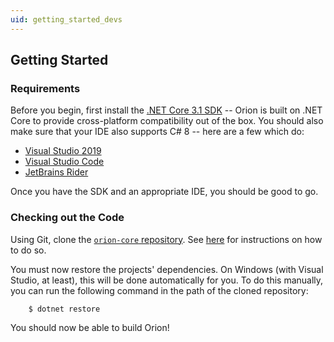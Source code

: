 ```yaml
---
uid: getting_started_devs
---
```


## Getting Started

### Requirements
Before you begin, first install the [.NET Core 3.1 SDK](https://dotnet.microsoft.com/download/dotnet-core/3.1) -- Orion is built on .NET Core to provide cross-platform compatibility out of the box. You should also make sure that your IDE also supports C# 8 -- here are a few which do:
* [Visual Studio 2019](https://visualstudio.microsoft.com/downloads/)
* [Visual Studio Code](https://code.visualstudio.com/)
* [JetBrains Rider](https://www.jetbrains.com/rider/)

Once you have the SDK and an appropriate IDE, you should be good to go.

### Checking out the Code
Using Git, clone the [`orion-core` repository](https://github.com/Pryaxis/orion-core). See [here](https://help.github.com/en/github/creating-cloning-and-archiving-repositories/cloning-a-repository) for instructions on how to do so.

You must now restore the projects' dependencies. On Windows (with Visual Studio, at least), this will be done automatically for you. To do this manually, you can run the following command in the path of the cloned repository:
```shell
    $ dotnet restore 
```

You should now be able to build Orion!
